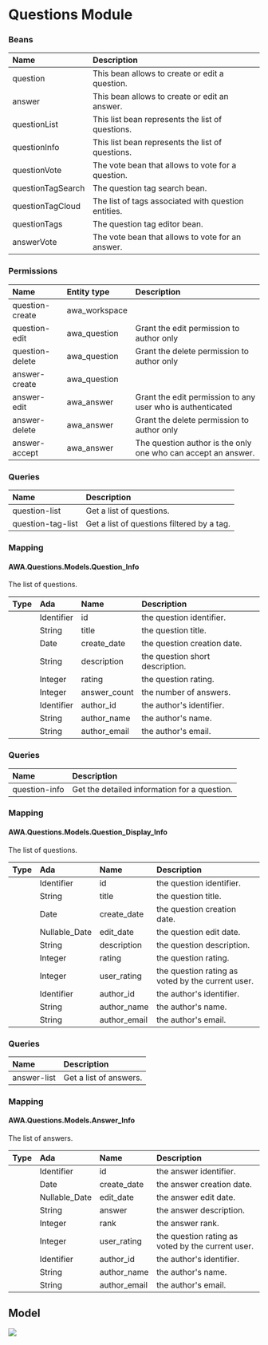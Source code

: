 # Questions Module


### Beans

| Name           | Description                                                               |
|:---------------|:--------------------------------------------------------------------------|
|question|This bean allows to create or edit a question.|
|answer|This bean allows to create or edit an answer.|
|questionList|This list bean represents the list of questions.|
|questionInfo|This list bean represents the list of questions.|
|questionVote|The vote bean that allows to vote for a question.|
|questionTagSearch|The question tag search bean.|
|questionTagCloud|The list of tags associated with question entities.|
|questionTags|The question tag editor bean.|
|answerVote|The vote bean that allows to vote for an answer.|

### Permissions

| Name           | Entity type  | Description                                                |
|:---------------|:-------------|:-----------------------------------------------------------|
|question-create|awa_workspace||
|question-edit|awa_question|Grant the edit permission to author only|
|question-delete|awa_question|Grant the delete permission to author only|
|answer-create|awa_question||
|answer-edit|awa_answer|Grant the edit permission to any user who is authenticated|
|answer-delete|awa_answer|Grant the delete permission to author only|
|answer-accept|awa_answer|The question author is the only one who can accept an answer.|


### Queries

| Name              | Description                                                           |
|:------------------|:----------------------------------------------------------------------|
|question-list|Get a list of questions.|
|question-tag-list|Get a list of questions filtered by a tag.|

### Mapping


#### AWA.Questions.Models.Question_Info

The list of questions.

| Type     | Ada      | Name       | Description                                             |
|:---------|:---------|:-----------|:--------------------------------------------------------|
||Identifier|id|the question identifier.|
||String|title|the question title.|
||Date|create_date|the question creation date.|
||String|description|the question short description.|
||Integer|rating|the question rating.|
||Integer|answer_count|the number of answers.|
||Identifier|author_id|the author's identifier.|
||String|author_name|the author's name.|
||String|author_email|the author's email.|



### Queries

| Name              | Description                                                           |
|:------------------|:----------------------------------------------------------------------|
|question-info|Get the detailed information for a question.|

### Mapping


#### AWA.Questions.Models.Question_Display_Info

The list of questions.

| Type     | Ada      | Name       | Description                                             |
|:---------|:---------|:-----------|:--------------------------------------------------------|
||Identifier|id|the question identifier.|
||String|title|the question title.|
||Date|create_date|the question creation date.|
||Nullable_Date|edit_date|the question edit date.|
||String|description|the question description.|
||Integer|rating|the question rating.|
||Integer|user_rating|the question rating as voted by the current user.|
||Identifier|author_id|the author's identifier.|
||String|author_name|the author's name.|
||String|author_email|the author's email.|



### Queries

| Name              | Description                                                           |
|:------------------|:----------------------------------------------------------------------|
|answer-list|Get a list of answers.|

### Mapping


#### AWA.Questions.Models.Answer_Info

The list of answers.

| Type     | Ada      | Name       | Description                                             |
|:---------|:---------|:-----------|:--------------------------------------------------------|
||Identifier|id|the answer identifier.|
||Date|create_date|the answer creation date.|
||Nullable_Date|edit_date|the answer edit date.|
||String|answer|the answer description.|
||Integer|rank|the answer rank.|
||Integer|user_rating|the question rating as voted by the current user.|
||Identifier|author_id|the author's identifier.|
||String|author_name|the author's name.|
||String|author_email|the author's email.|



## Model
![](images/awa_questions_model.png)


